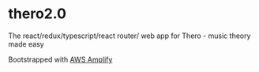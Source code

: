 # thero2.0
The react/redux/typescript/react router/ web app for Thero - music theory made easy

Bootstrapped with [AWS Amplify](https://aws.amazon.com/amplify/)
